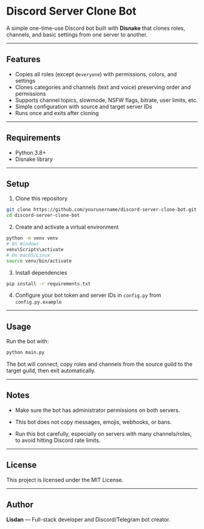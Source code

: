 # Discord Server Clone Bot

A simple one-time-use Discord bot built with **Disnake** that clones roles, channels, and basic settings from one server to another.

---

## Features

- Copies all roles (except `@everyone`) with permissions, colors, and settings
- Clones categories and channels (text and voice) preserving order and permissions
- Supports channel topics, slowmode, NSFW flags, bitrate, user limits, etc.
- Simple configuration with source and target server IDs
- Runs once and exits after cloning

---

## Requirements

- Python 3.8+
- Disnake library

---

## Setup

1. Clone this repository

```bash
git clone https://github.com/yourusername/discord-server-clone-bot.git
cd discord-server-clone-bot
```

2. Create and activate a virtual environment

```bash
python -m venv venv
# On Windows
venv\Scripts\activate
# On macOS/Linux
source venv/bin/activate
```

3. Install dependencies

```bash
pip install -r requirements.txt
```

4. Configure your bot token and server IDs in `config.py` from `config.py.example`

---

## Usage

Run the bot with:

```bash
python main.py
```

The bot will connect, copy roles and channels from the source guild to the target guild, then exit automatically.

---

## Notes

- Make sure the bot has administrator permissions on both servers.

- This bot does not copy messages, emojis, webhooks, or bans.

- Run this bot carefully, especially on servers with many channels/roles, to avoid hitting Discord rate limits.

---

## License

This project is licensed under the MIT License.

---

## Author

**Lisdan** — Full-stack developer and Discord/Telegram bot creator.
